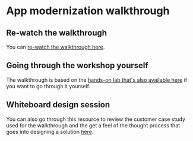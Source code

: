 # App modernization walkthrough

## Re-watch the walkthrough

You can [re-watch the walkthrough here](https://www.youtube.com/watch?v=WEuUvZf7unE).

## Going through the workshop yourself

The walkthrough is based on the [hands-on lab that's also available here](https://github.com/microsoft/MCW-Cloud-native-applications/tree/master/Hands-on%20lab) if you want to go through it yourself.

## Whiteboard design session

You can also go through this resource to review the customer case study used for the walkthrough and the get a feel of the thought process that goes into designing a solution [here](https://github.com/microsoft/MCW-Cloud-native-applications/tree/master/Whiteboard%20design%20session).
